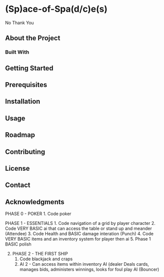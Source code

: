 # (Sp)ace-of-Spa(d/c)e(s)
No Thank You

## About the Project


### Built With


## Getting Started


## Prerequisites


## Installation


## Usage


## Roadmap


## Contributing


## License


## Contact


## Acknowledgments



PHASE 0 - POKER
    1. Code poker

PHASE 1 - ESSENTIALS
    1. Code navigation of a grid by player character
    2. Code VERY BASIC ai that can access the table or stand up and meander (Attendee)
    3. Code Health and BASIC damage interation (Punch)
    4. Code VERY BASIC items and an inventory system for player then ai
    5. Phase 1 BASIC polish

2.  PHASE 2 - THE FIRST SHIP
    1. Code blackjack and craps
    2. AI 2 - Can access items within inventory
           AI (dealer
                Deals cards, manages bids, administers winnings, looks for foul play
           AI (Bouncer)
